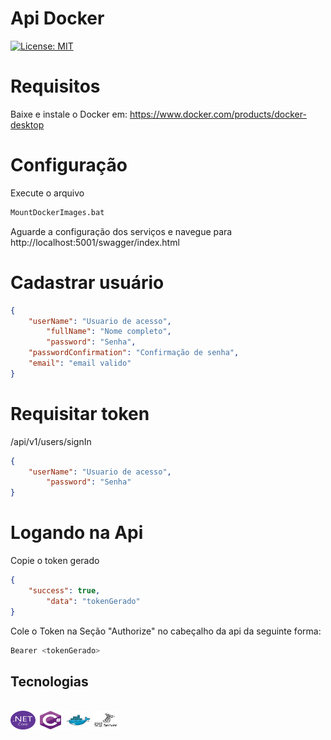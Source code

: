 # Api Docker
[![License: MIT](https://img.shields.io/badge/License-MIT-yellow.svg)](https://opensource.org/licenses/MIT)

# Requisitos
Baixe e instale o Docker em: https://www.docker.com/products/docker-desktop
# Configuração
Execute o arquivo
```bash
MountDockerImages.bat
```
Aguarde a configuração dos serviços e navegue para http://localhost:5001/swagger/index.html
	
# Cadastrar usuário
```json
{
	"userName": "Usuario de acesso",
    	"fullName": "Nome completo",
    	"password": "Senha",
	"passwordConfirmation": "Confirmação de senha",
	"email": "email valido"
} 
```
# Requisitar token
/api/v1/users/signIn

```json
{
	"userName": "Usuario de acesso",
    	"password": "Senha"
} 
```

# Logando na Api
Copie o token gerado
```json
{
	"success": true,
    	"data": "tokenGerado"
} 
```
Cole o Token na Seção "Authorize" no cabeçalho da api da seguinte forma:
```bash
Bearer <tokenGerado>
```
## Tecnologias
<div style="display: inline_block"><br>
  <img align="center" alt="Jeferson-Netcore" height="30" width="40" src="https://github.com/devicons/devicon/blob/master/icons/dotnetcore/dotnetcore-original.svg">
  <img align="center" alt="Jeferson-Csharp" height="30" width="40" src="https://raw.githubusercontent.com/devicons/devicon/master/icons/csharp/csharp-original.svg">
 <img align="center" alt="Jeferson-Docker" height="30" width="40" src="https://github.com/devicons/devicon/blob/master/icons/docker/docker-original.svg">
 <img align="center" alt="Jeferson-sqlserver" height="30" width="40" src="https://github.com/devicons/devicon/blob/master/icons/microsoftsqlserver/microsoftsqlserver-plain-wordmark.svg">
</div>
